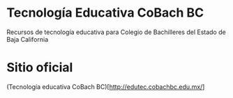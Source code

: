 # Tecnología Educativa CoBach BC

Recursos de tecnología educativa para Colegio de Bachilleres del Estado de Baja California

# Sitio oficial
(Tecnología educativa CoBach BC)[http://edutec.cobachbc.edu.mx/]

